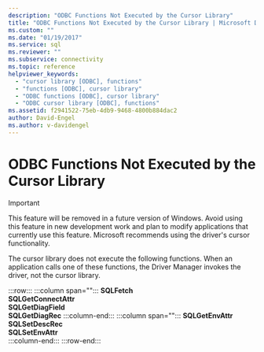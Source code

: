 ```yaml
---
description: "ODBC Functions Not Executed by the Cursor Library"
title: "ODBC Functions Not Executed by the Cursor Library | Microsoft Docs"
ms.custom: ""
ms.date: "01/19/2017"
ms.service: sql
ms.reviewer: ""
ms.subservice: connectivity
ms.topic: reference
helpviewer_keywords: 
  - "cursor library [ODBC], functions"
  - "functions [ODBC], cursor library"
  - "ODBC functions [ODBC], cursor library"
  - "ODBC cursor library [ODBC], functions"
ms.assetid: f2941522-75eb-4db9-9468-4800b884dac2
author: David-Engel
ms.author: v-davidengel
---
```

# ODBC Functions Not Executed by the Cursor Library
> [!IMPORTANT]  
>  This feature will be removed in a future version of Windows. Avoid using this feature in new development work and plan to modify applications that currently use this feature. Microsoft recommends using the driver's cursor functionality.  
  
 The cursor library does not execute the following functions. When an application calls one of these functions, the Driver Manager invokes the driver, not the cursor library.  
  
:::row:::
   :::column span="":::
      **SQLFetch**<br>      **SQLGetConnectAttr**<br>      **SQLGetDiagField**<br>      **SQLGetDiagRec**
   :::column-end:::
   :::column span="":::
      **SQLGetEnvAttr**<br>      **SQLSetDescRec**<br>      **SQLSetEnvAttr**  
   :::column-end:::
:::row-end:::


